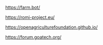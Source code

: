 <!-- Please fill in the below placeholders -->

https://farm.bot/

https://romi-project.eu/

https://openagriculturefoundation.github.io/

https://forum.goatech.org/

